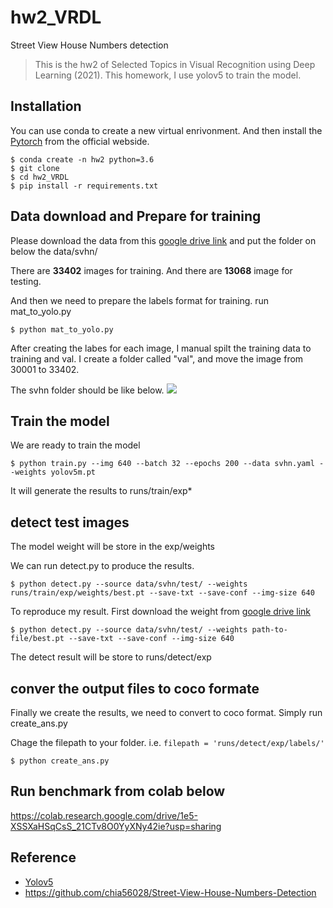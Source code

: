 # hw2_VRDL
Street View House Numbers detection
> This is the hw2 of Selected Topics in Visual Recognition using Deep Learning (2021).
> This homework, I use yolov5 to train the model.
## Installation

You can use conda to create a new virtual enrivonment.
And then install the [Pytorch](https://pytorch.org/) from the official webside.


```shell
$ conda create -n hw2 python=3.6
$ git clone 
$ cd hw2_VRDL
$ pip install -r requirements.txt
```

## Data download and Prepare for training 
Please download the data from this [google drive  link](https://drive.google.com/drive/folders/1aRWnNvirWHXXXpPPfcWlHQuzGJdXagoc) and put the folder on below the data/svhn/

There are **33402** images for training.
And there are **13068** image for testing.

And then we need to prepare the labels format for training.
run mat_to_yolo.py
```shell
$ python mat_to_yolo.py
```
After creating the labes for each image, I manual spilt the training data to training and val.
I create a folder called "val", and move the image from 30001 to 33402.

The svhn folder should be like below.
![](https://i.imgur.com/o7Ogz7b.png)

## Train the model
We are ready to train the model 

```shell
$ python train.py --img 640 --batch 32 --epochs 200 --data svhn.yaml --weights yolov5m.pt
```
It will generate the results to runs/train/exp*

## detect test images

The model weight will be store in the exp/weights 

We can run detect.py to produce the results.

```shell
$ python detect.py --source data/svhn/test/ --weights runs/train/exp/weights/best.pt --save-txt --save-conf --img-size 640
```

To reproduce my result.
First download the weight from [google drive link ](https://drive.google.com/file/d/1ri04wi9TbMtEMvZCutzSGIuoJGCRWTsM/view?usp=sharing)

```shell
$ python detect.py --source data/svhn/test/ --weights path-to-file/best.pt --save-txt --save-conf --img-size 640
```

The detect result will be store to runs/detect/exp

## conver the output files to coco formate

Finally we create the results, we need to convert to coco format.
Simply run create_ans.py

Chage the filepath to your folder.
i.e. `filepath = 'runs/detect/exp/labels/'`

```shell
$ python create_ans.py
```

## Run benchmark from colab below

https://colab.research.google.com/drive/1e5-XSSXaHSqCsS_21CTv8O0YyXNy42ie?usp=sharing

## Reference 
- [Yolov5](https://github.com/ultralytics/yolov5) 
- https://github.com/chia56028/Street-View-House-Numbers-Detection